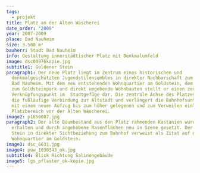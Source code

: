 ```yaml
---
tags:
  - projekt
title: Platz an der Alten Wäscherei
date_order: "2009"
year: 2007-2009
place: Bad Nauheim
size: 3.500 m²
bauherr: Stadt Bad Nauheim
info: Gestaltung innerstädtischer Platz mit Denkmalumfeld
image: dsc00976kopie.jpg
subtitle1: Goldener Stein
paragraph1: Der neue Platz liegt im Zentrum eines historischen und
  denkmalgeschützten Jugendstilensembles in direkter Nachbarschaft zum Bahnhof
  Bad Nauheim. Mit dem neu entstehenden Wohnquartier am Goldstein, dem Zugang
  zum Goldsteinpark und direkt umgebende Wohnbauten stellt er einen zentralen
  Verknüpfungspunkt im  Stadtgefüge dar. Die zentrale Achse des Platzes markiert
  die fußläufige Verbindung zur Altstadt und verlängert die Bahnhofsunterführung
  mit einem neuen Aufzug bis zum höher gelegenen und zum Verweilen einladenden
  Platzbereich vor der Alten Wäscherei.
image2: p1050087.jpg
paragraph2: Der alte Baumbestand aus den Platz rahmenden Kastanien wurde
  erhalten und durch angehobene Rasenflächen neu in Szene gesetzt. Der Goldene
  Stein in direkter Sichtbeziehung zum Bahnhof verweist als Zitat auf das neue
  Wohnquartier am Goldstein.
image3: dsc_6631.jpg
image4: paw_1030343_ok.jpg
subtitle4: Blick Richtung Salinengebäude
image5: lgs_pflaster_ok-kopie.jpg
---
```

